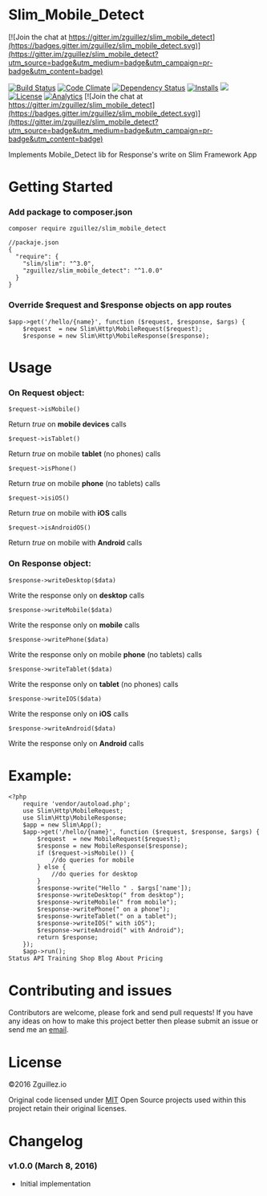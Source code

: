 # Slim\_Mobile\_Detect

[![Join the chat at https://gitter.im/zguillez/slim_mobile_detect](https://badges.gitter.im/zguillez/slim_mobile_detect.svg)](https://gitter.im/zguillez/slim_mobile_detect?utm_source=badge&utm_medium=badge&utm_campaign=pr-badge&utm_content=badge)

[![Build Status](http://img.shields.io/travis/zguillez/slim_mobile_detect.svg)](https://travis-ci.org/zguillez/slim_mobile_detect)
[![Code Climate](http://img.shields.io/codeclimate/github/zguillez/slim_mobile_detect.svg)](https://travis-ci.org/zguillez/slim_mobile_detect)
[![Dependency Status](https://gemnasium.com/zguillez/slim_mobile_detect.svg)](https://gemnasium.com/zguillez/slim_mobile_detect)
[![Installs](https://img.shields.io/npm/dt/slim_mobile_detect.svg)](https://coveralls.io/r/zguillez/slim_mobile_detect)
![](https://reposs.herokuapp.com/?path=zguillez/slim_mobile_detect)
[![License](http://img.shields.io/:license-mit-blue.svg)](http://doge.mit-license.org)
[![Analytics](https://ga-beacon.appspot.com/UA-1125217-30/zguillez/slim_mobile_detect?pixel)](https://github.com/igrigorik/ga-beacon)
[![Join the chat at https://gitter.im/zguillez/slim_mobile_detect](https://badges.gitter.im/zguillez/slim_mobile_detect.svg)](https://gitter.im/zguillez/slim_mobile_detect?utm_source=badge&utm_medium=badge&utm_campaign=pr-badge&utm_content=badge)

Implements Mobile_Detect lib for Response's write on Slim Framework App

# Getting Started

### Add package to composer.json

`composer require zguillez/slim_mobile_detect`

	//packaje.json
	{
	  "require": {
	    "slim/slim": "^3.0",
	    "zguillez/slim_mobile_detect": "^1.0.0"
	  }
	}
	
### Override $request and $response objects on app routes

	$app->get('/hello/{name}', function ($request, $response, $args) {
		$request  = new Slim\Http\MobileRequest($request);
		$response = new Slim\Http\MobileResponse($response);
		
# Usage

### On Request object:

	$request->isMobile()
Return *true* on **mobile devices** calls

	$request->isTablet()
Return *true* on mobile **tablet** (no phones) calls

	$request->isPhone()
Return *true* on mobile **phone** (no tablets) calls

	$request->isiOS()
Return *true* on mobile with **iOS** calls

	$request->isAndroidOS()
Return *true* on mobile with **Android** calls


### On Response object:

	$response->writeDesktop($data)
Write the response only on **desktop** calls

	$response->writeMobile($data)
Write the response only on **mobile** calls

	$response->writePhone($data)
Write the response only on mobile **phone** (no tablets) calls

	$response->writeTablet($data)
Write the response only on **tablet** (no phones) calls

	$response->writeIOS($data)
Write the response only on **iOS** calls

	$response->writeAndroid($data)
Write the response only on **Android** calls

# Example:

	<?php
		require 'vendor/autoload.php';
		use Slim\Http\MobileRequest;
		use Slim\Http\MobileResponse;
		$app = new Slim\App();
		$app->get('/hello/{name}', function ($request, $response, $args) {
			$request  = new MobileRequest($request);
			$response = new MobileResponse($response);
			if ($request->isMobile()) {
				//do queries for mobile
			} else {
				//do queries for desktop
			}
			$response->write("Hello " . $args['name']);
			$response->writeDesktop(" from desktop");
			$response->writeMobile(" from mobile");
			$response->writePhone(" on a phone");
			$response->writeTablet(" on a tablet");
			$response->writeIOS(" with iOS");
			$response->writeAndroid(" with Android");
			return $response;
		});
		$app->run();
	Status API Training Shop Blog About Pricing

# Contributing and issues

Contributors are welcome, please fork and send pull requests! If you have any ideas on how to make this project better then please submit an issue or send me an [email](mailto:mail@zguillez.io).

# License

©2016 Zguillez.io

Original code licensed under [MIT](https://en.wikipedia.org/wiki/MIT_License) Open Source projects used within this project retain their original licenses.

# Changelog

### v1.0.0 (March 8, 2016) 

* Initial implementation





